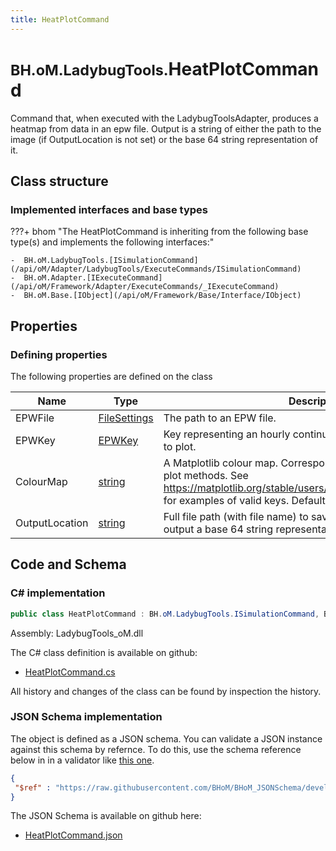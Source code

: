 ```yaml
---
title: HeatPlotCommand
---
```


# <small>BH.oM.LadybugTools.</small>**HeatPlotCommand**

Command that, when executed with the LadybugToolsAdapter, produces a heatmap from data in an epw file.
Output is a string of either the path to the image (if OutputLocation is not set) or the base 64 string representation of it.

## Class structure

### Implemented interfaces and base types

???+ bhom "The HeatPlotCommand is inheriting from the following base type(s) and implements the following interfaces:"

    -  BH.oM.LadybugTools.[ISimulationCommand](/api/oM/Adapter/LadybugTools/ExecuteCommands/ISimulationCommand)
    -  BH.oM.Adapter.[IExecuteCommand](/api/oM/Framework/Adapter/ExecuteCommands/_IExecuteCommand)
    -  BH.oM.Base.[IObject](/api/oM/Framework/Base/Interface/IObject)


## Properties



### Defining properties

The following properties are defined on the class

| Name             | Type             | Description      | Quantity         |
|------------------|------------------|------------------|------------------|
| EPWFile | [FileSettings](/api/oM/Framework/Adapter/FileSettings) | The path to an EPW file. | - |
| EPWKey | [EPWKey](/api/oM/Adapter/LadybugTools/Enum/EPWKeys) | Key representing an hourly continuous collection in the EPW file to plot. | - |
| ColourMap | [string](https://learn.microsoft.com/en-us/dotnet/api/System.String?view=netstandard-2.0) | A Matplotlib colour map. Corresponds to the 'cmap' parameter of plot methods. See https://matplotlib.org/stable/users/explain/colors/colormaps.html for examples of valid keys. Default of 'viridis'. | - |
| OutputLocation | [string](https://learn.microsoft.com/en-us/dotnet/api/System.String?view=netstandard-2.0) | Full file path (with file name) to save the plot to. Leave blank to output a base 64 string representation of the image instead. | - |


## Code and Schema

### C# implementation

``` C# title="C#"
public class HeatPlotCommand : BH.oM.LadybugTools.ISimulationCommand, BH.oM.Adapter.IExecuteCommand, BH.oM.Base.IObject
```

Assembly: LadybugTools_oM.dll

The C# class definition is available on github:

- [HeatPlotCommand.cs](https://github.com/BHoM/LadybugTools_Toolkit/blob/develop/LadybugTools_oM/ExecuteCommands\HeatPlotCommand.cs)

All history and changes of the class can be found by inspection the history.
### JSON Schema implementation

The object is defined as a JSON schema. You can validate a JSON instance against this schema by refernce. To do this, use the schema reference below in in a validator like [this one](https://www.jsonschemavalidator.net/).

``` json title="JSON Schema"
{
 "$ref" : "https://raw.githubusercontent.com/BHoM/BHoM_JSONSchema/develop/LadybugTools_oM/HeatPlotCommand.json"
}
```

The JSON Schema is available on github here:

- [HeatPlotCommand.json](https://github.com/BHoM/BHoM_JSONSchema/blob/develop/LadybugTools_oM/HeatPlotCommand.json)
